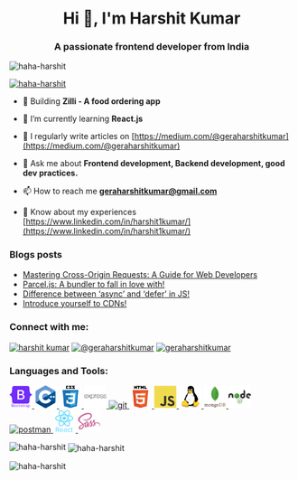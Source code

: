 <h1 align="center">Hi 👋, I'm Harshit Kumar</h1>
<h3 align="center">A passionate frontend developer from India</h3>

<p align="left"> <img src="https://komarev.com/ghpvc/?username=haha-harshit&label=Profile%20views&color=0e75b6&style=flat" alt="haha-harshit" /> </p>

<p align="left"> <a href="https://github.com/ryo-ma/github-profile-trophy"><img src="https://github-profile-trophy.vercel.app/?username=haha-harshit" alt="haha-harshit" /></a> </p>

- 🔭 Building **Zilli - A food ordering app**

- 🌱 I’m currently learning **React.js**

- 📝 I regularly write articles on [https://medium.com/@geraharshitkumar](https://medium.com/@geraharshitkumar)

- 💬 Ask me about **Frontend development, Backend development, good dev practices.**

- 📫 How to reach me **geraharshitkumar@gmail.com**

- 📄 Know about my experiences [https://www.linkedin.com/in/harshit1kumar/](https://www.linkedin.com/in/harshit1kumar/)

### Blogs posts
<!-- BLOG-POST-LIST:START -->
- [Mastering Cross-Origin Requests: A Guide for Web Developers](https://medium.com/@geraharshitkumar/mastering-cross-origin-request-a-guide-for-web-developers-900559962cda?source=rss-f74606a80b71------2)
- [Parcel.js: A bundler to fall in love with!](https://medium.com/@geraharshitkumar/parcel-js-a-bundler-to-fall-in-love-with-b08203760054?source=rss-f74606a80b71------2)
- [Difference between ‘async’ and ‘defer’ in JS!](https://medium.com/@geraharshitkumar/difference-between-async-and-defer-in-js-9cc99264f15f?source=rss-f74606a80b71------2)
- [Introduce yourself to CDNs!](https://medium.com/@geraharshitkumar/introduce-yourself-to-cdns-by-harshit-7be2a27a09?source=rss-f74606a80b71------2)
<!-- BLOG-POST-LIST:END -->

<h3 align="left">Connect with me:</h3>
<p align="left">
<a href="https://linkedin.com/in/harshit kumar" target="blank"><img align="center" src="https://raw.githubusercontent.com/rahuldkjain/github-profile-readme-generator/master/src/images/icons/Social/linked-in-alt.svg" alt="harshit kumar" height="30" width="40" /></a>
<a href="https://medium.com/@geraharshitkumar" target="blank"><img align="center" src="https://raw.githubusercontent.com/rahuldkjain/github-profile-readme-generator/master/src/images/icons/Social/medium.svg" alt="@geraharshitkumar" height="30" width="40" /></a>
<a href="https://www.leetcode.com/geraharshitkumar" target="blank"><img align="center" src="https://raw.githubusercontent.com/rahuldkjain/github-profile-readme-generator/master/src/images/icons/Social/leet-code.svg" alt="geraharshitkumar" height="30" width="40" /></a>
</p>

<h3 align="left">Languages and Tools:</h3>
<p align="left"> <a href="https://getbootstrap.com" target="_blank" rel="noreferrer"> <img src="https://raw.githubusercontent.com/devicons/devicon/master/icons/bootstrap/bootstrap-plain-wordmark.svg" alt="bootstrap" width="40" height="40"/> </a> <a href="https://www.w3schools.com/cpp/" target="_blank" rel="noreferrer"> <img src="https://raw.githubusercontent.com/devicons/devicon/master/icons/cplusplus/cplusplus-original.svg" alt="cplusplus" width="40" height="40"/> </a> <a href="https://www.w3schools.com/css/" target="_blank" rel="noreferrer"> <img src="https://raw.githubusercontent.com/devicons/devicon/master/icons/css3/css3-original-wordmark.svg" alt="css3" width="40" height="40"/> </a> <a href="https://expressjs.com" target="_blank" rel="noreferrer"> <img src="https://raw.githubusercontent.com/devicons/devicon/master/icons/express/express-original-wordmark.svg" alt="express" width="40" height="40"/> </a> <a href="https://git-scm.com/" target="_blank" rel="noreferrer"> <img src="https://www.vectorlogo.zone/logos/git-scm/git-scm-icon.svg" alt="git" width="40" height="40"/> </a> <a href="https://www.w3.org/html/" target="_blank" rel="noreferrer"> <img src="https://raw.githubusercontent.com/devicons/devicon/master/icons/html5/html5-original-wordmark.svg" alt="html5" width="40" height="40"/> </a> <a href="https://developer.mozilla.org/en-US/docs/Web/JavaScript" target="_blank" rel="noreferrer"> <img src="https://raw.githubusercontent.com/devicons/devicon/master/icons/javascript/javascript-original.svg" alt="javascript" width="40" height="40"/> </a> <a href="https://www.linux.org/" target="_blank" rel="noreferrer"> <img src="https://raw.githubusercontent.com/devicons/devicon/master/icons/linux/linux-original.svg" alt="linux" width="40" height="40"/> </a> <a href="https://www.mongodb.com/" target="_blank" rel="noreferrer"> <img src="https://raw.githubusercontent.com/devicons/devicon/master/icons/mongodb/mongodb-original-wordmark.svg" alt="mongodb" width="40" height="40"/> </a> <a href="https://nodejs.org" target="_blank" rel="noreferrer"> <img src="https://raw.githubusercontent.com/devicons/devicon/master/icons/nodejs/nodejs-original-wordmark.svg" alt="nodejs" width="40" height="40"/> </a> <a href="https://postman.com" target="_blank" rel="noreferrer"> <img src="https://www.vectorlogo.zone/logos/getpostman/getpostman-icon.svg" alt="postman" width="40" height="40"/> </a> <a href="https://reactjs.org/" target="_blank" rel="noreferrer"> <img src="https://raw.githubusercontent.com/devicons/devicon/master/icons/react/react-original-wordmark.svg" alt="react" width="40" height="40"/> </a> <a href="https://sass-lang.com" target="_blank" rel="noreferrer"> <img src="https://raw.githubusercontent.com/devicons/devicon/master/icons/sass/sass-original.svg" alt="sass" width="40" height="40"/> </a> </p>

<p><img align="left" src="https://github-readme-stats.vercel.app/api/top-langs?username=haha-harshit&show_icons=true&locale=en&layout=compact" alt="haha-harshit" /></p>

<p>&nbsp;<img align="center" src="https://github-readme-stats.vercel.app/api?username=haha-harshit&show_icons=true&locale=en" alt="haha-harshit" /></p>

<p><img align="center" src="https://github-readme-streak-stats.herokuapp.com/?user=haha-harshit&" alt="haha-harshit" /></p>
